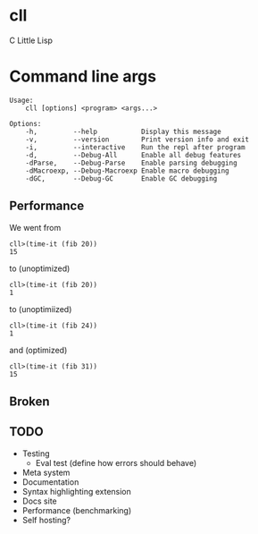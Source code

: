 # cll
C Little Lisp

# Command line args

```
Usage:
    cll [options] <program> <args...>

Options:
    -h,         --help           Display this message
    -v,         --version        Print version info and exit
    -i,         --interactive    Run the repl after program
    -d,         --Debug-All      Enable all debug features
    -dParse,    --Debug-Parse    Enable parsing debugging
    -dMacroexp, --Debug-Macroexp Enable macro debugging
    -dGC,       --Debug-GC       Enable GC debugging
```

## Performance 

We went from
``` 
cll>(time-it (fib 20))
15
```
to (unoptimized) 
```
cll>(time-it (fib 20))
1
```
to (unoptimiized)
```
cll>(time-it (fib 24))
1
```
and (optimized)
```
cll>(time-it (fib 31))
15
```


## Broken


## TODO
- Testing
  - Eval test (define how errors should behave)
- Meta system
- Documentation
- Syntax highlighting extension
- Docs site
- Performance (benchmarking)
- Self hosting?